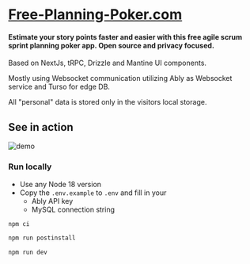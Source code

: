 # [Free-Planning-Poker.com](https://free-planning-poker.com/)

#### Estimate your story points faster and easier with this free agile scrum sprint planning poker app. Open source and privacy focused.

Based on NextJs, tRPC, Drizzle and Mantine UI components.

Mostly using Websocket communication utilizing Ably as Websocket service and Turso for edge DB.

All "personal" data is stored only in the visitors local storage.

## See in action

![demo](https://raw.githubusercontent.com/jkrumm/planning-poker/master/public/recording.gif)

### Run locally

- Use any Node 18 version
- Copy the `.env.example` to `.env` and fill in your
  - Ably API key
  - MySQL connection string

```bash
npm ci
```

```bash
npm run postinstall
```

```bash
npm run dev
```
